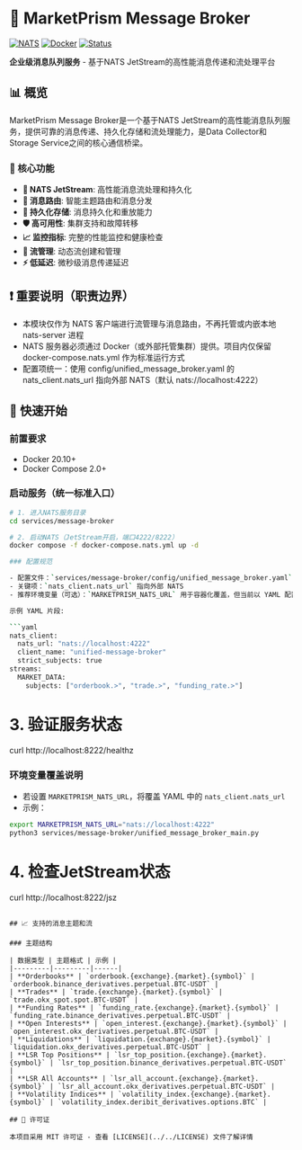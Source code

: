 # 📡 MarketPrism Message Broker

[![NATS](https://img.shields.io/badge/nats-2.10+-blue.svg)](https://nats.io/)
[![Docker](https://img.shields.io/badge/docker-ready-blue.svg)](docker-compose.nats.yml)
[![Status](https://img.shields.io/badge/status-production_ready-brightgreen.svg)](#)

**企业级消息队列服务** - 基于NATS JetStream的高性能消息传递和流处理平台

## 📊 概览

MarketPrism Message Broker是一个基于NATS JetStream的高性能消息队列服务，提供可靠的消息传递、持久化存储和流处理能力，是Data Collector和Storage Service之间的核心通信桥梁。

### 🎯 核心功能

- **📡 NATS JetStream**: 高性能消息流处理和持久化
- **🔄 消息路由**: 智能主题路由和消息分发
- **💾 持久化存储**: 消息持久化和重放能力
- **🛡️ 高可用性**: 集群支持和故障转移
- **📈 监控指标**: 完整的性能监控和健康检查
- **🔧 流管理**: 动态流创建和管理
- **⚡ 低延迟**: 微秒级消息传递延迟

## ❗ 重要说明（职责边界）

- 本模块仅作为 NATS 客户端进行流管理与消息路由，不再托管或内嵌本地 nats-server 进程
- NATS 服务器必须通过 Docker（或外部托管集群）提供。项目内仅保留 docker-compose.nats.yml 作为标准运行方式
- 配置项统一：使用 config/unified_message_broker.yaml 的 nats_client.nats_url 指向外部 NATS（默认 nats://localhost:4222）


## 🚀 快速开始

### 前置要求

- Docker 20.10+
- Docker Compose 2.0+

### 启动服务（统一标准入口）

```bash
# 1. 进入NATS服务目录
cd services/message-broker

# 2. 启动NATS（JetStream开启，端口4222/8222）
docker compose -f docker-compose.nats.yml up -d

### 配置规范

- 配置文件：`services/message-broker/config/unified_message_broker.yaml`
- 关键项：`nats_client.nats_url` 指向外部 NATS
- 推荐环境变量（可选）：`MARKETPRISM_NATS_URL` 用于容器化覆盖，但当前以 YAML 配置为准

示例 YAML 片段:

```yaml
nats_client:
  nats_url: "nats://localhost:4222"
  client_name: "unified-message-broker"
  strict_subjects: true
streams:
  MARKET_DATA:
    subjects: ["orderbook.>", "trade.>", "funding_rate.>"]
```


# 3. 验证服务状态
curl http://localhost:8222/healthz

### 环境变量覆盖说明

- 若设置 `MARKETPRISM_NATS_URL`，将覆盖 YAML 中的 `nats_client.nats_url`
- 示例：

```bash
export MARKETPRISM_NATS_URL="nats://localhost:4222"
python3 services/message-broker/unified_message_broker_main.py
```


# 4. 检查JetStream状态
curl http://localhost:8222/jsz
```

## 📈 支持的消息主题和流

### 主题结构

| 数据类型 | 主题格式 | 示例 |
|---------|---------|------|
| **Orderbooks** | `orderbook.{exchange}.{market}.{symbol}` | `orderbook.binance_derivatives.perpetual.BTC-USDT` |
| **Trades** | `trade.{exchange}.{market}.{symbol}` | `trade.okx_spot.spot.BTC-USDT` |
| **Funding Rates** | `funding_rate.{exchange}.{market}.{symbol}` | `funding_rate.binance_derivatives.perpetual.BTC-USDT` |
| **Open Interests** | `open_interest.{exchange}.{market}.{symbol}` | `open_interest.okx_derivatives.perpetual.BTC-USDT` |
| **Liquidations** | `liquidation.{exchange}.{market}.{symbol}` | `liquidation.okx_derivatives.perpetual.BTC-USDT` |
| **LSR Top Positions** | `lsr_top_position.{exchange}.{market}.{symbol}` | `lsr_top_position.binance_derivatives.perpetual.BTC-USDT` |
| **LSR All Accounts** | `lsr_all_account.{exchange}.{market}.{symbol}` | `lsr_all_account.okx_derivatives.perpetual.BTC-USDT` |
| **Volatility Indices** | `volatility_index.{exchange}.{market}.{symbol}` | `volatility_index.deribit_derivatives.options.BTC` |

## 📄 许可证

本项目采用 MIT 许可证 - 查看 [LICENSE](../../LICENSE) 文件了解详情
